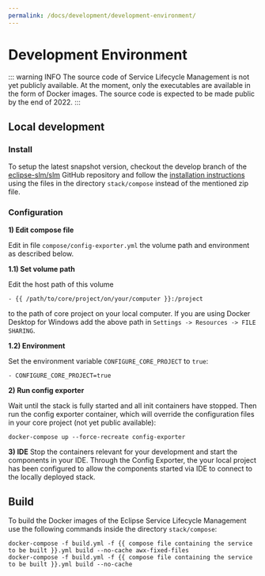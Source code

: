 ```yaml
---
permalink: /docs/development/development-environment/
---
```


# Development Environment

::: warning INFO
The source code of Service Lifecycle Management is not yet publicly available. At the moment, only the executables are available in the form of Docker images. The source code is expected to be made public by the end of 2022.
:::

## Local development

### Install
To setup the latest snapshot version, checkout the develop branch of the [eclipse-slm/slm](https://github.com/eclipse-slm/slm) GitHub repository and follow the [installation instructions](/docs/getting-started/installation/) using the files in the directory `stack/compose` instead of the mentioned zip file.

### Configuration

**1) Edit compose file**

Edit in file `compose/config-exporter.yml` the volume path and environment as described below.

**1.1) Set volume path**

Edit the host path of this volume
```
- {{ /path/to/core/project/on/your/computer }}:/project
```
to the path of core project on your local computer. If you are using Docker Desktop for Windows add the above path 
in `Settings -> Resources -> FILE SHARING`.

**1.2) Environment**

Set the environment variable `CONFIGURE_CORE_PROJECT` to `true`:
```
- CONFIGURE_CORE_PROJECT=true
```

**2) Run config exporter**

Wait until the stack is fully started and all init containers have stopped. Then run the config exporter container, 
which will override the configuration files in your core project (not yet public available):
```
docker-compose up --force-recreate config-exporter
```

**3) IDE**
Stop the containers relevant for your development and start the components in your IDE. Through the Config Exporter, the your local project has been configured to allow the components started via IDE to connect to the locally deployed stack.

## Build
To build the Docker images of the Eclipse Service Lifecycle Management use the following commands inside the directory `stack/compose`:
```
docker-compose -f build.yml -f {{ compose file containing the service to be built }}.yml build --no-cache awx-fixed-files
docker-compose -f build.yml -f {{ compose file containing the service to be built }}.yml build --no-cache
```